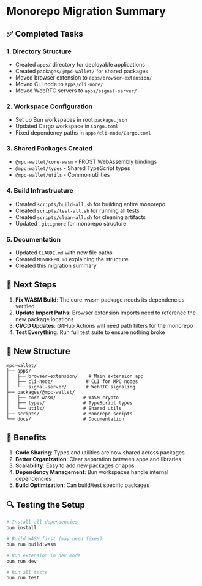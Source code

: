# Monorepo Migration Summary

## ✅ Completed Tasks

### 1. Directory Structure
- Created `apps/` directory for deployable applications
- Created `packages/@mpc-wallet/` for shared packages
- Moved browser extension to `apps/browser-extension/`
- Moved CLI node to `apps/cli-node/`
- Moved WebRTC servers to `apps/signal-server/`

### 2. Workspace Configuration
- Set up Bun workspaces in root `package.json`
- Updated Cargo workspace in `Cargo.toml`
- Fixed dependency paths in `apps/cli-node/Cargo.toml`

### 3. Shared Packages Created
- `@mpc-wallet/core-wasm` - FROST WebAssembly bindings
- `@mpc-wallet/types` - Shared TypeScript types
- `@mpc-wallet/utils` - Common utilities

### 4. Build Infrastructure
- Created `scripts/build-all.sh` for building entire monorepo
- Created `scripts/test-all.sh` for running all tests
- Created `scripts/clean-all.sh` for cleaning artifacts
- Updated `.gitignore` for monorepo structure

### 5. Documentation
- Updated `CLAUDE.md` with new file paths
- Created `MONOREPO.md` explaining the structure
- Created this migration summary

## 🔧 Next Steps

1. **Fix WASM Build**: The core-wasm package needs its dependencies verified
2. **Update Import Paths**: Browser extension imports need to reference the new package locations
3. **CI/CD Updates**: GitHub Actions will need path filters for the monorepo
4. **Test Everything**: Run full test suite to ensure nothing broke

## 📁 New Structure

```
mpc-wallet/
├── apps/
│   ├── browser-extension/    # Main extension app
│   ├── cli-node/            # CLI for MPC nodes
│   └── signal-server/       # WebRTC signaling
├── packages/@mpc-wallet/
│   ├── core-wasm/          # WASM crypto
│   ├── types/              # TypeScript types
│   └── utils/              # Shared utils
├── scripts/                # Monorepo scripts
└── docs/                   # Documentation
```

## 🚀 Benefits

1. **Code Sharing**: Types and utilities are now shared across packages
2. **Better Organization**: Clear separation between apps and libraries
3. **Scalability**: Easy to add new packages or apps
4. **Dependency Management**: Bun workspaces handle internal dependencies
5. **Build Optimization**: Can build/test specific packages

## 🔍 Testing the Setup

```bash
# Install all dependencies
bun install

# Build WASM first (may need fixes)
bun run build:wasm

# Run extension in dev mode
bun run dev

# Run all tests
bun run test
```